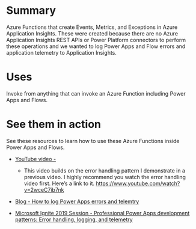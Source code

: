 # Summary
Azure Functions that create Events, Metrics, and Exceptions in Azure Application Insights.  These were created because there are no Azure Application Insights REST APIs or Power Platform connectors to perform these operations and we wanted to log Power Apps and Flow errors and application telemetry to Application Insights.

# Uses
Invoke from anything that can invoke an Azure Function including Power Apps and Flows.

# See them in action
See these resources to learn how to use these Azure Functions inside Power Apps and Flows.

- [YouTube video - ](https://youtu.be/HqKHuDeEkXs)
  - This video builds on the error handling pattern I demonstrate in a previous video. I highly recommend you watch the error handling video first. Here’s a link to it. https://www.youtube.com/watch?v=2wceC7ib7nk

- [Blog - How to log Power Apps errors and telemtry](https://toddbaginski.com/blog/how-to-log-powerapps-errors-and-telemetry/)

- [Microsoft Ignite 2019 Session - Professional Power Apps development patterns: Error handling, logging, and telemetry](https://myignite.techcommunity.microsoft.com/sessions/78935)

